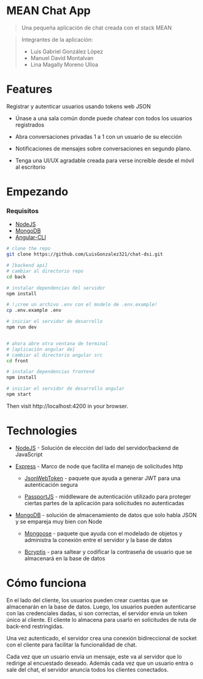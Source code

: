 
# MEAN Chat App

>Una pequeña aplicación de chat creada con el stack MEAN

> Integrantes de la aplicación:
> - Luis Gabriel González López
> - Manuel David Montalvan
> - Lina Magally Moreno Ulloa

# Features

Registrar y autenticar usuarios usando tokens web JSON

- Únase a una sala común donde puede chatear con todos los usuarios registrados

- Abra conversaciones privadas 1 a 1 con un usuario de su elección

- Notificaciones de mensajes sobre conversaciones en segundo plano.

- Tenga una UI/UX agradable creada para verse increíble desde el móvil al escritorio


# Empezando

### Requisitos

- [NodeJS](https://nodejs.org)
- [MongoDB](https://www.mongodb.com/)
- [Angular-CLI](https://cli.angular.io/)

```bash
# clone the repo
git clone https://github.com/LuisGonzalez321/chat-dsi.git

# [backend api]
# cambiar al directorio repo
cd back

# instalar dependencias del servidor
npm install

# !¡cree un archivo .env con el modelo de .env.example!
cp .env.example .env

# iniciar el servidor de desarrollo
npm run dev


# ahora abre otra ventana de terminal
# [aplicación angular de]
# cambiar al directorio angular src
cd front

# instalar dependencias frontend
npm install

# iniciar el servidor de desarrollo angular
npm start
```

Then visit http://localhost:4200 in your browser.

# Technologies

- [NodeJS](https://nodejs.org/) - Solución de elección del lado del servidor/backend de JavaScript

- [Express](https://expressjs.com/) - Marco de node que facilita el manejo de solicitudes http

    - [JsonWebToken](https://www.npmjs.com/package/jsonwebtoken) - paquete que ayuda a generar JWT para una autenticación segura

    - [PassportJS](http://passportjs.org/) - middleware de autenticación utilizado para proteger ciertas partes de la aplicación para solicitudes no autenticadas

- [MongoDB](https://www.mongodb.com/) - solución de almacenamiento de datos que solo habla JSON y se empareja muy bien con Node

    - [Mongoose](http://mongoosejs.com/) - paquete que ayuda con el modelado de objetos y administra la conexión entre el servidor y la base de datos

    - [Bcryptjs](https://www.npmjs.com/package/bcryptjs) - para saltear y codificar la contraseña de usuario que se almacenará en la base de datos


# Cómo funciona

En el lado del cliente, los usuarios pueden crear cuentas que se almacenarán en la base de datos. Luego, los usuarios pueden autenticarse con las credenciales dadas, si son correctas, el servidor envía un token único al cliente. El cliente lo almacena para usarlo en solicitudes de ruta de back-end restringidas.

Una vez autenticado, el servidor crea una conexión bidireccional de socket con el cliente para facilitar la funcionalidad de chat.

Cada vez que un usuario envía un mensaje, este va al servidor que lo redirige al encuestado deseado. Además cada vez que un usuario entra o sale del chat, el servidor anuncia todos los clientes conectados.
